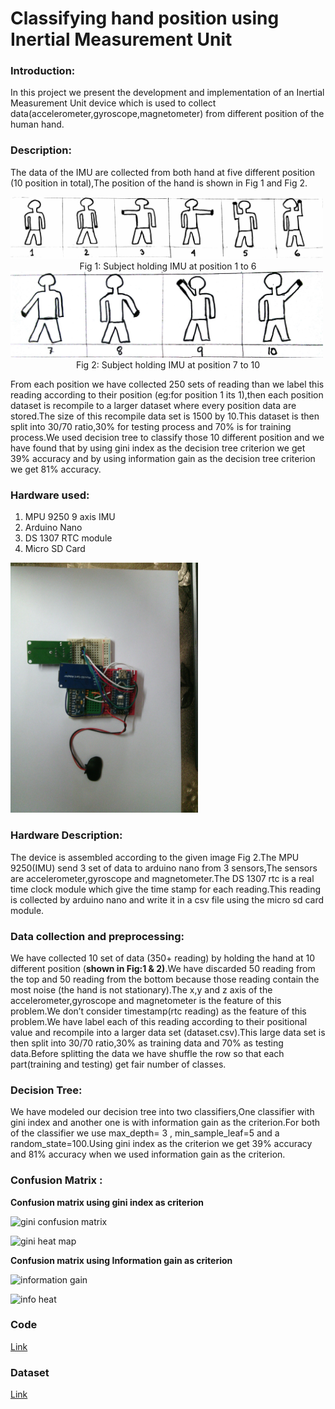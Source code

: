 # Classifying hand position using Inertial Measurement Unit

### Introduction: 

In this project we present the development and implementation of an Inertial Measurement Unit  device which is used to collect data(accelerometer,gyroscope,magnetometer) from different position of the human hand.

### Description:
The data of the IMU are collected from both hand at five different position (10 position in total),The position of the hand is shown in Fig 1 and Fig 2.

<img width=500 src="image/class1_6.jpg">


<center>Fig 1: Subject holding IMU at position 1 to 6</center>


<img width=500 src="image/class7_10.jpg">


<center>Fig 2: Subject holding IMU at position 7 to 10</center>




From each position we have collected 250 sets of reading than we label this reading according to their position (eg:for position 1 its 1),then each position dataset is recompile to a larger dataset where every position data are stored.The size of this recompile data set is 1500 by 10.This dataset is then split into 30/70 ratio,30% for testing process and 70% is for training process.We used decision tree to classify those 10 different position and we have found that by using gini index as the decision tree criterion we get 39%  accuracy and by using information gain as the decision tree criterion we get 81% accuracy.
### Hardware used:
1. MPU 9250 9 axis IMU
2. Arduino Nano
3. DS 1307 RTC module
4. Micro SD Card

<img width=300 src="image/hardware.jpg">

### Hardware Description: 
The device is assembled according to the given image Fig 2.The MPU 9250(IMU) send 3 set of data to arduino nano from 3 sensors,The sensors are accelerometer,gyroscope and magnetometer.The DS 1307 rtc is a real time clock module which give the time stamp for each reading.This reading is collected by arduino nano and write it in a csv file using the micro sd card module.

### Data collection and preprocessing:
We have collected 10 set of data (350+ reading) by holding the hand at 10 different  position (**shown in Fig:1 & 2)**.We have discarded 50 reading from the top and 50 reading from the bottom because those reading contain the most noise (the hand is not stationary).The x,y and z axis of the accelerometer,gyroscope and magnetometer is the feature of this problem.We don’t consider timestamp(rtc reading) as the feature of this problem.We have label each of this reading according to their positional value and recompile into a larger data set (dataset.csv).This large data set is then split into 30/70 ratio,30% as training data and 70% as testing data.Before splitting the data we have shuffle the row so that each part(training and testing) get fair number of classes.
### Decision Tree:
We have modeled our decision tree into two classifiers,One classifier with gini index and another one is with information gain as the criterion.For both of the classifier we use max_depth= 3 , min_sample_leaf=5 and a random_state=100.Using gini index as the criterion we get 39% accuracy and 81% accuracy when we used information gain as the criterion.

### Confusion Matrix :
**Confusion matrix using gini index as criterion**

![gini confusion matrix](https://github.com/mirsahib/Project-Andromeda/blob/master/image/gini.jpg)


![gini heat map](https://github.com/mirsahib/Project-Andromeda/blob/master/image/gini_heat.png)


**Confusion matrix using Information gain as criterion**


![information gain](https://github.com/mirsahib/Project-Andromeda/blob/master/image/info.png)


![info heat](https://github.com/mirsahib/Project-Andromeda/blob/master/image/infoheatupdate.png)

### Code
[Link](https://github.com/mirsahib/Project-Andromeda/blob/master/IMU_updated.ipynb)

### Dataset
[Link](https://github.com/mirsahib/Project-Andromeda/tree/master/Dataset)
